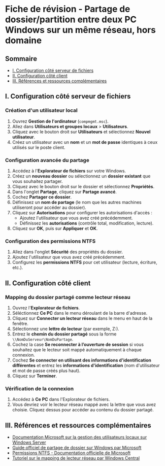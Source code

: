 # Fiche de révision - Partage de dossier/partition entre deux PC Windows sur un même réseau, hors domaine

## Sommaire
- [I. Configuration côté serveur de fichiers](#i-configuration-côté-serveur-de-fichiers)  
- [II. Configuration côté client](#ii-configuration-côté-client)  
- [III. Références et ressources complémentaires](#iii-références-et-ressources-complémentaires)  

## I. Configuration côté serveur de fichiers

### Création d'un utilisateur local
1. Ouvrez **Gestion de l'ordinateur** (`compmgmt.msc`).
2. Allez dans **Utilisateurs et groupes locaux** > **Utilisateurs**.
3. Cliquez avec le bouton droit sur **Utilisateurs** et sélectionnez **Nouvel utilisateur**.
4. Créez un utilisateur avec un **nom** et un **mot de passe** identiques à ceux utilisés sur le poste client.

### Configuration avancée du partage
1. Accédez à l'**Explorateur de fichiers** sur votre Windows.
2. Créez un **nouveau dossier** ou sélectionnez un **dossier existant** que vous souhaitez partager.
3. Cliquez avec le bouton droit sur le dossier et sélectionnez **Propriétés**.
4. Dans l'onglet **Partage**, cliquez sur **Partage avancé**.
5. Cochez **Partager ce dossier**.
6. Définissez un **nom de partage** (le nom que les autres machines utiliseront pour accéder au dossier).
7. Cliquez sur **Autorisations** pour configurer les autorisations d'accès :
   - Ajoutez l'utilisateur que vous avez créé précédemment.
   - Définissez les **autorisations** (contrôle total, modification, lecture).
8. Cliquez sur **OK**, puis sur **Appliquer** et **OK**.

### Configuration des permissions NTFS
1. Allez dans l'onglet **Sécurité** des propriétés du dossier.
2. Ajoutez l'utilisateur que vous avez créé précédemment.
3. Configurez les **permissions NTFS** pour cet utilisateur (lecture, écriture, etc.).

## II. Configuration côté client

### Mapping du dossier partagé comme lecteur réseau
1. Ouvrez l'**Explorateur de fichiers**.
2. Séléctionnez **Ce PC** dans le menu déroulant de la barre d'adresse.
3. Cliquez sur **Connecter un lecteur réseau** dans le menu en haut de la fenêtre.
4. Sélectionnez une **lettre de lecteur** (par exemple, Z:).
5. Entrez le **chemin du dossier partagé** sous la forme `\\NomDuServeur\NomDuPartage`.
6. Cochez la case **Se reconnecter à l’ouverture de session** si vous souhaitez que le lecteur soit mappé automatiquement à chaque connexion.
7. Cochez **Se connecter en utilisant des informations d'identification différentes** et entrez les **informations d'identification** (nom d'utilisateur et mot de passe créés plus haut).
8. Cliquez sur **Terminer**.

### Vérification de la connexion
1. Accédez à **Ce PC** dans l'Explorateur de fichiers.
2. Vous devriez voir le lecteur réseau mappé avec la lettre que vous avez choisie. Cliquez dessus pour accéder au contenu du dossier partagé.

## III. Références et ressources complémentaires
- [Documentation Microsoft sur la gestion des utilisateurs locaux sur Windows Server](https://docs.microsoft.com/fr-fr/windows-server/identity/local-users-and-groups)
- [Guide officiel de partage de dossier sur Windows par Microsoft](https://support.microsoft.com/fr-fr/windows/partager-des-fichiers-et-des-dossiers-dans-l-explorateur-de-fichiers-1fe099e9-4000-448e-8d65-bb8c7b8856de)
- [Permissions NTFS - Documentation officielle de Microsoft](https://docs.microsoft.com/fr-fr/windows/security/identity-protection/access-control/ntfs-permissions)
- [Tutoriel sur le mapping de lecteur réseau par Windows Central](https://www.windowscentral.com/how-map-network-drive-windows-10)

